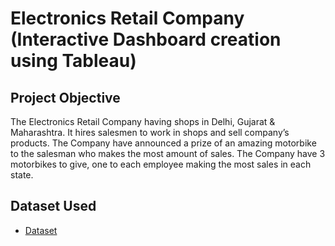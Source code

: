 # Electronics Retail Company (Interactive Dashboard creation using Tableau)
## Project Objective
The Electronics Retail Company having shops in Delhi, Gujarat & Maharashtra. It hires salesmen to work in shops and sell company’s products. The Company have announced a prize of an amazing motorbike to the salesman who makes the most amount of sales.
The Company have 3 motorbikes to give, one to each employee making the most sales in each state.

## Dataset Used
- <a href ="https://github.com/ArchanaHatkar/Data-Analysis-Dashboard/blob/main/Electronics%20Retail.xlsx">Dataset</a>

